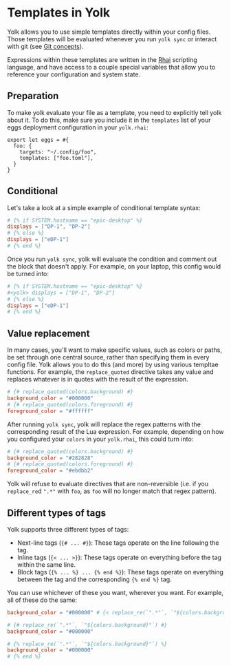 # Templates in Yolk

Yolk allows you to use simple templates directly within your config files.
Those templates will be evaluated whenever you run `yolk sync` or interact with git (see [Git concepts](./git_concepts.md)).

Expressions within these templates are written in the [Rhai](https://rhai.rs) scripting language,
and have access to a couple special variables that allow you to reference your configuration and system state.

## Preparation
To make yolk evaluate your file as a template, you need to explicitly tell yolk about it.
To do this, make sure you include it in the `templates` list of your eggs deployment configuration in your `yolk.rhai`:

```rust,ignore
export let eggs = #{
  foo: {
    targets: "~/.config/foo",
    templates: ["foo.toml"],
  }
}
```


## Conditional
Let's take a look at a simple example of conditional template syntax:

```toml
# {% if SYSTEM.hostname == "epic-desktop" %}
displays = ["DP-1", "DP-2"]
# {% else %}
displays = ["eDP-1"]
# {% end %}
```

Once you run `yolk sync`, yolk will evaluate the condition and comment out the block that doesn't apply.
For example, on your laptop, this config would be turned into:
```toml
# {% if SYSTEM.hostname == "epic-desktop" %}
#<yolk> displays = ["DP-1", "DP-2"]
# {% else %}
displays = ["eDP-1"]
# {% end %}
```

## Value replacement
In many cases, you'll want to make specific values, such as colors or paths, be set through one central source, rather than specifying them in every config file.
Yolk allows you to do this (and more) by using various templtae functions.
For example, the `replace_quoted` directive takes any value and replaces whatever is in quotes with the result of the expression.
```toml
# {# replace_quoted(colors.background) #}
background_color = "#000000"
# {# replace_quoted(colors.foreground) #}
foreground_color = "#ffffff"
```
After running `yolk sync`, yolk will replace the regex patterns with the corresponding result of the Lua expression.
For example, depending on how you configured your `colors` in your `yolk.rhai`, this could turn into:
```toml
# {# replace_quoted(colors.background) #}
background_color = "#282828"
# {# replace_quoted(colors.foreground) #}
foreground_color = "#ebdbb2"
```
Yolk will refuse to evaluate directives that are non-reversible (i.e. if you `replace_re`d `".*"` with `foo`, as `foo` will no longer match that regex pattern).

## Different types of tags
Yolk supports three different types of tags:
- Next-line tags (`{# ... #}`): These tags operate on the line following the tag.
- Inline tags (`{< ... >}`): These tags operate on everything before the tag within the same line.
- Block tags (`{% ... %} ... {% end %}`): These tags operate on everything between the tag and the corresponding `{% end %}` tag.

You can use whichever of these you want, wherever you want. For example, all of these do the same:
```toml
background_color = "#000000" # {< replace_re(`".*"`, `"${colors.background}"`) >}

# {# replace_re(`".*"`, `"${colors.background}"`) #}
background_color = "#000000"

# {% replace_re(`".*"`, `"${colors.background}"`) %}
background_color = "#000000"
# {% end %}
```
